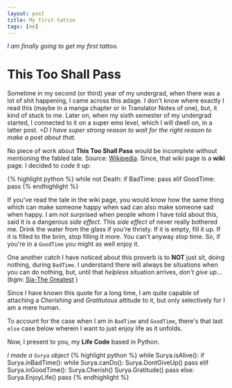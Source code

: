 ```yaml
---
layout: post
title: My first tattoo 
tags: [me]
---
```


_I am finally going to get my first tattoo._

# This Too Shall Pass

Sometime in  my second (or third) year of my undergrad, when there was a lot of shit happening, I came across this adage. 
I don't know where exactly I read this (maybe in a manga chapter or in Translator Notes of one), but, it kind of stuck to me. 
Later on, when my sixth semester of my undergrad started, I connected to it on a super emo level, which I will dwell on, in a latter post. 
_=D I have super strong reason to wait for the right reason to make a post about that._


No piece of work about **This Too Shall Pass** would be incomplete without mentioning the fabled tale. 
Source: [Wikipedia](https://en.wikipedia.org/wiki/This_too_shall_pass). Since, that wiki page is a **wiki** page. I decided to _code_ it up:

{% highlight python %}
while not Death:
    if BadTime:
        pass
    elif GoodTime:
        pass
{% endhighlight %}

If you've read the tale in the wiki page, you would know how the same thing which can make someone happy when sad can also make someone sad when happy. I am not surprised when people whom I have told about this, said it is a dangerous _side effect_. 
This _side effect_ of never really bothered me. Drink the water from the glass if you're thristy. If it is empty, fill it up. If it is  filled to the brim, stop filling it more. You can't anyway stop time. So, if you're in a ``GoodTime`` you might as well enjoy it. 

One another catch I have noticed about this proverb is to **NOT** just sit, doing nothing, during ``BadTime``. I understand there will always be situations when you can do nothing, but, until that _helpless_ situation arrives, _don't give up_... (bgm: [Sia-The Greatest](https://www.youtube.com/watch?v=GKSRyLdjsPA) )

Since I have known this quote for a long time, I am quite capable of attaching a _Cherishing_ and _Gratitutous_ attitude to it, but only selectively for I am a mere human. 

To account for the case when I am in ``BadTime`` and ``GoodTime``, there's that last ``else`` case below wherein I want to just enjoy life as it unfolds. 

Now, I present to you, my **Life Code** based in Python.

_I made a ``Surya`` object_
{% highlight python %}
while Surya.isAlive():
    if Surya.inBadTime():
        while Surya.canDo():
            Surya.DontGiveUp()
        pass
    elif Surya.inGoodTime():
        Surya.Cherish()
        Surya.Gratitude()
        pass
    else:
        Surya.EnjoyLife()
		pass
{% endhighlight %}
